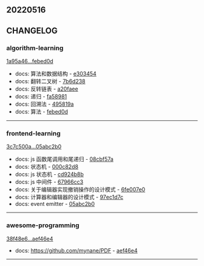 ## 20220516

## CHANGELOG

### algorithm-learning

[1a95a46...febed0d](https://github.com/zhbhun/algorithm-learning/compare/1a95a46...febed0d)

* docs: 算法和数据结构 - [e303454](https://github.com/zhbhun/algorithm-learning/commit/e30345456c5a800cc71802c2e25c4682c7eef1fc)
* docs: 翻转二叉树 - [7b6d238](https://github.com/zhbhun/algorithm-learning/commit/7b6d2386780a655f94d82c90734c76b3a49a3a9f)
* docs: 反转链表 - [a20faee](https://github.com/zhbhun/algorithm-learning/commit/a20faee270776e8e998130000e4004f47896a333)
* docs: 递归 - [fa58981](https://github.com/zhbhun/algorithm-learning/commit/fa58981ccd5674952c00a49e30b4940e0e59bccb)
* docs: 回溯法 - [495819a](https://github.com/zhbhun/algorithm-learning/commit/495819a8d6575b4cf9aee6ed65d51a0ee8718cd4)
* docs: 算法 - [febed0d](https://github.com/zhbhun/algorithm-learning/commit/febed0d258697930995a68a98d05fb9d8d3dc68f)

---

### frontend-learning

[3c7c500a...05abc2b0](https://github.com/zhbhun/frontend-learning/compare/3c7c500a...05abc2b0)

* docs: js 函数尾调用和尾递归 - [08cbf57a](https://github.com/zhbhun/frontend-learning/commit/08cbf57ad495208f57a24f73ce3945f075670aa9)
* docs: 状态机 - [000c82d8](https://github.com/zhbhun/frontend-learning/commit/000c82d837e793f548fbd47b6a86ca8ddf9afddd)
* docs: js 状态机 - [cd924b8b](https://github.com/zhbhun/frontend-learning/commit/cd924b8bc9f823468d1129603aed48fe794c9796)
* docs: js 中间件 - [67966cc3](https://github.com/zhbhun/frontend-learning/commit/67966cc3f6a88d01d0e9ed0573d21d6e268e778e)
* docs: 关于编辑器实现撤销操作的设计模式 - [6fe007e0](https://github.com/zhbhun/frontend-learning/commit/6fe007e0f0e1f071aa26ed70918f5ab9e2f66927)
* docs: 计算器和编辑器的设计模式 - [97ec1d7c](https://github.com/zhbhun/frontend-learning/commit/97ec1d7c9a3a045ec73a6720ad555ab35b353c8d)
* docs: event emitter - [05abc2b0](https://github.com/zhbhun/frontend-learning/commit/05abc2b0ef35233575562029c5b811ac8ad7ca2e)

---

### awesome-programming

[38f48e6...aef46e4](https://github.com/zhbhun/awesome-programming/compare/38f48e6...aef46e4)

* docs: https://github.com/mynane/PDF - [aef46e4](https://github.com/zhbhun/awesome-programming/commit/aef46e445ee05aaf6ba917fc95c56a8f2b6a1b87)

---

